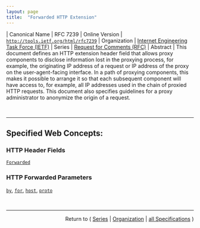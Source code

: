 ```yaml
---
layout: page
title:  "Forwarded HTTP Extension"
---
```


| Canonical Name | RFC 7239
| Online Version | [`http://tools.ietf.org/html/rfc7239`](http://tools.ietf.org/html/rfc7239)
| Organization | [Internet Engineering Task Force (IETF)](..  "List of specification series by this organization")
| Series | [Request for Comments (RFC)](.  "List of specifications in this series")
| Abstract | This document defines an HTTP extension header field that allows proxy components to disclose information lost in the proxying process, for example, the originating IP address of a request or IP address of the proxy on the user-agent-facing interface. In a path of proxying components, this makes it possible to arrange it so that each subsequent component will have access to, for example, all IP addresses used in the chain of proxied HTTP requests. This document also specifies guidelines for a proxy administrator to anonymize the origin of a request.

<br/>
<hr/>

## Specified Web Concepts:

### HTTP Header Fields

[`Forwarded`](/concepts/http-header/Forwarded "The &#34;Forwarded&#34; HTTP header field is an OPTIONAL header field that, when used, contains a list of parameter-identifier pairs that disclose information that is altered or lost when a proxy is involved in the path of the request.")

### HTTP Forwarded Parameters

[`by`](/concepts/http-forwarded-parameter/by "The &#34;by&#34; parameter is used to disclose the interface where the request came in to the proxy server."), [`for`](/concepts/http-forwarded-parameter/for "The &#34;for&#34; parameter is used to disclose information about the client that initiated the request and subsequent proxies in a chain of proxies."), [`host`](/concepts/http-forwarded-parameter/host "The &#34;host&#34; parameter is used to forward the original value of the &#34;Host&#34; header field."), [`proto`](/concepts/http-forwarded-parameter/proto "The &#34;proto&#34; parameter has the value of the used protocol type.")



<br/>
<hr/>

<p style="text-align: right">Return to ( <a href="./">Series</a> | <a href="../">Organization</a> | <a href="../../">all Specifications</a> )</p>